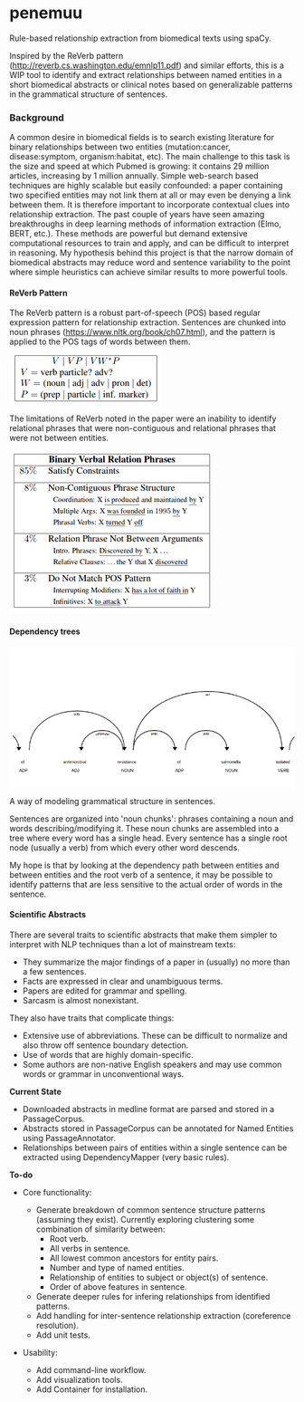 # penemuu
Rule-based relationship extraction from biomedical texts using spaCy.

Inspired by the ReVerb pattern (http://reverb.cs.washington.edu/emnlp11.pdf) and similar efforts, this is a WIP tool to identify and extract 
relationships between named entities in a short biomedical abstracts or clinical notes based on generalizable patterns in the grammatical structure of sentences.

### Background

A common desire in biomedical fields is to search existing literature for binary relationships between two entities (mutation:cancer, disease:symptom, organism:habitat, etc).  The main challenge to this task is the size and speed at which Pubmed is growing: it contains 29 million articles, increasing by 1 million annually. 
Simple web-search based techniques are highly scalable but easily confounded: a paper containing two specified entities may not link them at all or may even be denying a link between them.  It is therefore important to incorporate contextual clues into relationship extraction.
The past couple of years have seen amazing breakthroughs in deep learning methods of information extraction (Elmo, BERT, etc.).  These methods are powerful but demand extensive computational resources to train and apply, and can be difficult to interpret in reasoning.
My hypothesis behind this project is that the narrow domain of biomedical abstracts may reduce word and sentence variability to the point where simple heuristics can achieve similar results to more powerful tools.

#### ReVerb Pattern

The ReVerb pattern is a robust part-of-speech (POS) based regular expression pattern for relationship extraction.  Sentences are chunked into noun phrases (https://www.nltk.org/book/ch07.html), and the pattern is applied to the POS tags of words between them.

![reverb pattern](/images/reverb.png)

The limitations of ReVerb noted in the paper were an inability to identify relational phrases that were non-contiguous and relational phrases that were not between entities.

![reverb limitations](/images/reverb_limitations.png)

#### Dependency trees

![dep tree](/images/spacy_dep_pathing.png)

A way of modeling grammatical structure in sentences.

Sentences are organized into 'noun chunks': phrases containing a noun and words describing/modifying it.  These noun chunks are assembled into a tree where every word has a single head.  Every sentence has a single root node (usually a verb) from which every other word descends.

My hope is that by looking at the dependency path between entities and between entities and the root verb of a sentence, it may be possible to identify patterns that are less sensitive to the actual order of words in the sentence.

#### Scientific Abstracts

There are several traits to scientific abstracts that make them simpler to interpret with NLP techniques than a lot of mainstream texts:
* They summarize the major findings of a paper in (usually) no more than a few sentences.
* Facts are expressed in clear and unambiguous terms. 
* Papers are edited for grammar and spelling.
* Sarcasm is almost nonexistant.

They also have traits that complicate things:
* Extensive use of abbreviations.  These can be difficult to normalize and also throw off sentence boundary detection.
* Use of words that are highly domain-specific.  
* Some authors are non-native English speakers and may use common words or grammar in unconventional ways.

**Current State**
  * Downloaded abstracts in medline format are parsed and stored in a PassageCorpus.
  * Abstracts stored in PassageCorpus can be annotated for Named Entities using PassageAnnotator.
  * Relationships between pairs of entities within a single sentence can be extracted using DependencyMapper (very basic rules).

**To-do** 
  * Core functionality:
    * Generate breakdown of common sentence structure patterns (assuming they exist).  Currently exploring clustering some combination of similarity between:
      * Root verb.
      * All verbs in sentence.
      * All lowest common ancestors for entity pairs.
      * Number and type of named entities.
      * Relationship of entities to subject or object(s) of sentence.
      * Order of above features in sentence.
    * Generate deeper rules for infering relationships from identified patterns.    
    * Add handling for inter-sentence relationship extraction (coreference resolution).
    * Add unit tests.
    
  * Usability:
    * Add command-line workflow.
    * Add visualization tools.
    * Add Container for installation.
  
